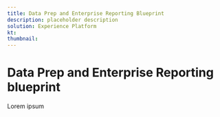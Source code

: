 ```yaml
---
title: Data Prep and Enterprise Reporting Blueprint
description: placeholder description
solution: Experience Platform
kt: 
thumbnail: 
---
```


# Data Prep and Enterprise Reporting blueprint

Lorem ipsum